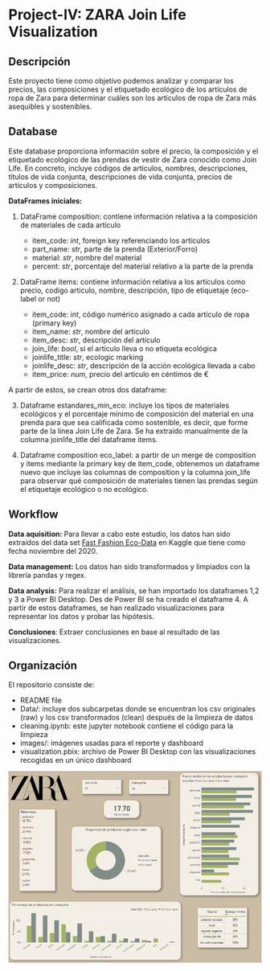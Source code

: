 # Project-IV: ZARA Join Life Visualization

## Descripción 
Este proyecto tiene como objetivo podemos analizar y comparar los precios, las composiciones y el etiquetado ecológico de los artículos de ropa de Zara para determinar cuáles son los artículos de ropa de Zara más asequibles y sostenibles.


## Database
Este database proporciona información sobre el precio, la composición y el etiquetado ecológico de las prendas de vestir de Zara conocido como Join Life. En concreto, incluye códigos de artículos, nombres, descripciones, títulos de vida conjunta, descripciones de vida conjunta, precios de artículos y composiciones.

**DataFrames iniciales:**

1. DataFrame composition: contiene información relativa a la composición de materiales de cada artículo
    - item_code: *int*, foreign key referenciando los artículos
    - part_name: *str*, parte de la prenda (Exterior/Forro)
    - material: *str*, nombre del material
    - percent: *str*, porcentaje del material relativo a la parte de la prenda


2. DataFrame items: contiene información relativa a los artículos como precio, codigo articulo, nombre, descripción, tipo de etiquetaje (eco-label or not)
    - item_code: *int*, código numérico asignado a cada artículo de ropa (primary key)
    - item_name: *str*, nombre del artículo
    - item_desc: *str*, descripción del artículo 
    - join_life: *bool*, si el artículo lleva o no etiqueta ecológica
    - joinlife_title: *str*, ecologic marking
    - joinlife_desc: *str*, descripción de la acción ecológica llevada a cabo 
    - item_price: *num*, precio del artículo en céntimos de €

A partir de estos, se crean otros dos  dataframe:

3. Dataframe estandares_min_eco: incluye los tipos de materiales ecológicos y el porcentaje mínimo de composición del material en una prenda para que sea calificada como sostenible, es decir, que forme parte de la línea Join Life de Zara. Se ha extraído manualmente de la columna joinlife_title del dataframe items.

4. Dataframe composition eco_label: a partir de un merge de composition y items mediante la primary key de item_code, obtenemos un dataframe nuevo que incluye las columnas de composition y la columna join_life para observar qué composición de materiales tienen las prendas según el etiquetaje ecológico o no ecológico. 



## Workflow 
**Data aquisition:** Para llevar a cabo este estudio, los datos han sido extraídos del data set [Fast Fashion Eco-Data](https://www.kaggle.com/datasets/thedevastator/fast-fashion-eco-data?select=fastFasionItemsDim.csv) en Kaggle que tiene como fecha noviembre del 2020.

**Data management:** Los datos han sido transformados y limpiados con la librería pandas y regex. 

**Data analysis:** Para realizar el análisis, se han importado los dataframes 1,2 y 3 a Power BI Desktop. Des de Power BI se ha creado el dataframe 4. A partir de estos dataframes, se han realizado visualizaciones para representar los datos y probar las hipótesis. 

**Conclusiones**: Extraer conclusiones en base al resultado de las visualizaciones.


## Organización
El repositorio consiste de: 
- README file
- Data/: incluye dos subcarpetas donde se encuentran los csv originales (raw) y los csv transformados (clean) después de la limpieza de datos
- cleaning.ipynb: este jupyter notebook contiene el código para la limpieza
- images/: imágenes usadas para el reporte y dashboard 
- visualization.pbix: archivo de Power BI Desktop con las visualizaciones recogidas en un único dashboard

![imagen](/images/captura_dashboard.png)














